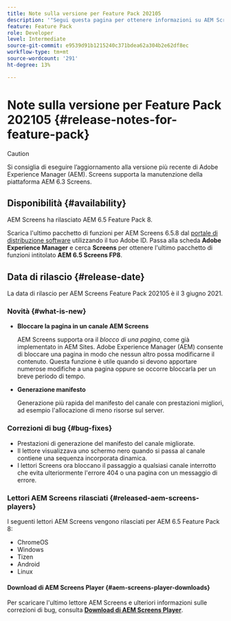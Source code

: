 ```yaml
---
title: Note sulla versione per Feature Pack 202105
description: '"Segui questa pagina per ottenere informazioni su AEM Screens Feature Pack 202105 rilasciato il 10 giugno 2021."'
feature: Feature Pack
role: Developer
level: Intermediate
source-git-commit: e9539d91b1215240c371bdea62a304b2e62df8ec
workflow-type: tm+mt
source-wordcount: '291'
ht-degree: 13%

---
```


# Note sulla versione per Feature Pack 202105 {#release-notes-for-feature-pack}

>[!CAUTION]
>Si consiglia di eseguire l’aggiornamento alla versione più recente di Adobe Experience Manager (AEM). Screens supporta la manutenzione della piattaforma AEM 6.3 Screens.

## Disponibilità {#availability}

AEM Screens ha rilasciato AEM 6.5 Feature Pack 8.

Scarica l&#39;ultimo pacchetto di funzioni per AEM Screens 6.5.8 dal [portale di distribuzione software](https://experience.adobe.com/#/downloads/content/software-distribution/en/aem.html) utilizzando il tuo Adobe ID. Passa alla scheda **Adobe Experience Manager** e cerca **Screens** per ottenere l&#39;ultimo pacchetto di funzioni intitolato **AEM 6.5 Screens FP8**.

## Data di rilascio {#release-date}

La data di rilascio per AEM Screens Feature Pack 202105 è il 3 giugno 2021.

### Novità {#what-is-new}

* **Bloccare la pagina in un canale AEM Screens**

   AEM Screens supporta ora il *blocco di una pagina*, come già implementato in AEM Sites. Adobe Experience Manager (AEM) consente di bloccare una pagina in modo che nessun altro possa modificarne il contenuto. Questa funzione è utile quando si devono apportare numerose modifiche a una pagina oppure se occorre bloccarla per un breve periodo di tempo.

* **Generazione manifesto**

   Generazione più rapida del manifesto del canale con prestazioni migliori, ad esempio l&#39;allocazione di meno risorse sul server.


### Correzioni di bug {#bug-fixes}

* Prestazioni di generazione del manifesto del canale migliorate.
* Il lettore visualizzava uno schermo nero quando si passa al canale contiene una sequenza incorporata dinamica.
* I lettori Screens ora bloccano il passaggio a qualsiasi canale interrotto che evita ulteriormente l&#39;errore 404 o una pagina con un messaggio di errore.

### Lettori AEM Screens rilasciati {#released-aem-screens-players}

I seguenti lettori AEM Screens vengono rilasciati per AEM 6.5 Feature Pack 8:

* ChromeOS
* Windows
* Tizen
* Android
* Linux

#### Download di AEM Screens Player {#aem-screens-player-downloads}

Per scaricare l&#39;ultimo lettore AEM Screens e ulteriori informazioni sulle correzioni di bug, consulta **[Download di AEM Screens Player](https://download.macromedia.com/screens/index.html)**.
